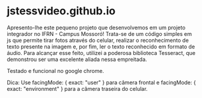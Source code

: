 # jstessvideo.github.io
Apresento-lhe este pequeno projeto que desenvolvemos em um projeto integrador no IFRN - Campus Mossoró! Trata-se de um código simples em js que permite tirar fotos através do celular, realizar o reconhecimento de texto presente na imagem e, por fim, ler o texto reconhecido em formato de áudio. Para alcançar esse feito, utilizei a poderosa biblioteca Tesseract, que demonstrou ser uma excelente aliada nessa empreitada.

Testado e funcional no google chrome.

Dica: Use facingMode: { exact: "user" } para câmera frontal e facingMode: { exact: "environment" } para a câmera traseira do celular.
